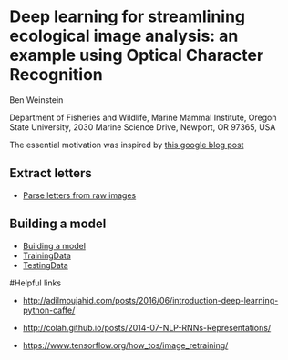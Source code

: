 # Deep learning for streamlining ecological image analysis: an example using Optical Character Recognition
Ben Weinstein

Department of Fisheries and Wildlife, Marine Mammal Institute, Oregon State University, 2030 Marine Science Drive, Newport, OR 97365, USA

The essential motivation was inspired by [this google blog post](https://cloud.google.com/blog/big-data/2016/12/how-to-train-and-classify-images-using-google-cloud-machine-learning-and-cloud-dataflow)

## Extract letters
* [Parse letters from raw images](BuildModel/main.py)

## Building a model
* [Building a model](BuildModel/cloudML/MeerkatReader.sh)
* [TrainingData](BuildModel/cloudML/training_data.csv)
* [TestingData](BuildModel/cloudML/testing_data.csv)

#Helpful links
* http://adilmoujahid.com/posts/2016/06/introduction-deep-learning-python-caffe/

* http://colah.github.io/posts/2014-07-NLP-RNNs-Representations/

* https://www.tensorflow.org/how_tos/image_retraining/
